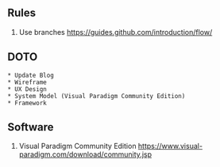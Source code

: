 ## Rules
1. Use branches https://guides.github.com/introduction/flow/

## DOTO
    * Update Blog
    * Wireframe
    * UX Design
    * System Model (Visual Paradigm Community Edition)
    * Framework

## Software
1. Visual Paradigm Community Edition https://www.visual-paradigm.com/download/community.jsp
